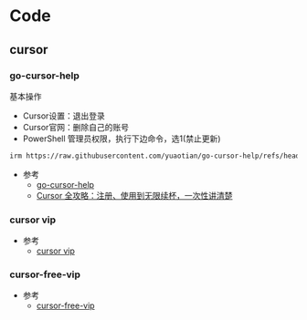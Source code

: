 # Code
## cursor
### go-cursor-help
基本操作
- Cursor设置：退出登录
- Cursor官网：删除自己的账号
- PowerShell 管理员权限，执行下边命令，选1(禁止更新)
```bash
irm https://raw.githubusercontent.com/yuaotian/go-cursor-help/refs/heads/master/scripts/run/cursor_win_id_modifier.ps1 | iex
```
- 参考
  - [go-cursor-help](https://github.com/yuaotian/go-cursor-help/blob/master/README_CN.md)
  - [Cursor 全攻略：注册、使用到无限续杯，一次性讲清楚](https://zhuanlan.zhihu.com/p/23874722853)
### cursor vip
- 参考
  - [cursor vip](https://cursor.jeter.eu.org/)
### cursor-free-vip
- 参考
  - [cursor-free-vip](https://github.com/yeongpin/cursor-free-vip)

